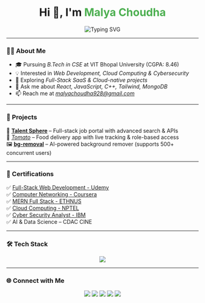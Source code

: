 <h1 align="center">
  Hi 👋, I'm <span style="color:#4CAF50;">Malya Choudha</span>
</h1>

<p align="center">
  <img src="https://readme-typing-svg.demolab.com?font=Fira+Code&weight=600&size=22&pause=1000&color=36BCF7&center=true&vCenter=true&width=600&lines=Frontend+Developer+%7C+React+%7C+JavaScript;Building+Responsive+and+Scalable+Web+Apps;Pixel+Perfect+UI+%26+UX+Design;Full-Stack+SaaS+%26+Cloud-Native+Projects" alt="Typing SVG" />
</p>

---

### 👩‍💻 About Me  
- 🎓 Pursuing *B.Tech in CSE* at VIT Bhopal University (CGPA: 8.46)  
- 💡 Interested in *Web Development, Cloud Computing & Cybersecurity*  
- 🌱 Exploring *Full-Stack SaaS & Cloud-native projects*  
- 💬 Ask me about *React, JavaScript, C++, Tailwind, MongoDB*  
- 📫 Reach me at *malyachoudha928@gmail.com*  

---

### 🚀 Projects  
🌟 **[Talent Sphere](https://github.com/malyagithub/JOB-PORTAL)** – Full-stack job portal with advanced search & APIs  
🍴 *[Tomato](https://food-del-frontend-7r95.onrender.com)* – Food delivery app with live tracking & role-based access  
🖼 **[bg-removal](https://bg-remover-tau.vercel.app/)** – AI-powered background remover (supports 500+ concurrent users)  

---

### 🏅 Certifications  
✅ [Full-Stack Web Development - Udemy](https://www.udemy.com/certificate/UC-a29e9bf0-d147-401b-ba9f-17eac9c45c33/)  
✅ [Computer Networking - Coursera](https://www.coursera.org/account/accomplishments/verify/CTTXCKQ37TDB)  
✅ [MERN Full Stack - ETHNUS](https://drive.google.com/file/d/1Zjw6HepFr9LQZHNGYrs0rBnfHjM-O9dy/view?usp=sharing)  
✅ [Cloud Computing - NPTEL](https://drive.google.com/file/d/1cvmX1nsIvFeE7iMPWENE3OJV-juwTQuB/view?usp=sharing)  
✅ [Cyber Security Analyst - IBM](https://drive.google.com/file/d/16YiJMRhPe5P_1YoULfwx8gO-CUG1jXmt/view?usp=sharing)  
✅ AI & Data Science – CDAC CINE  

---

### 🛠 Tech Stack  

<p align="center">
  <img src="https://skillicons.dev/icons?i=cpp,js,java,html,css,react,nodejs,express,mongodb,mysql,postgres,tailwind,bootstrap,git,postman" />
</p>

---



### 🌐 Connect with Me  
<p align="center">
  <a href="https://linkedin.com/in/malya-choudha-b1a63a251"><img src="https://img.shields.io/badge/LinkedIn-%230077B5.svg?style=for-the-badge&logo=linkedin&logoColor=white"/></a>
  <a href="https://www.codechef.com/users/malyachoudha92"><img src="https://img.shields.io/badge/CodeChef-%23964B00.svg?style=for-the-badge&logo=codechef&logoColor=white"/></a>
  <a href="https://www.hackerrank.com/malyachoudha928"><img src="https://img.shields.io/badge/HackerRank-%232EC866.svg?style=for-the-badge&logo=hackerrank&logoColor=white"/></a>
  <a href="https://www.leetcode.com/malyachoudha"><img src="https://img.shields.io/badge/LeetCode-%23FFA116.svg?style=for-the-badge&logo=leetcode&logoColor=black"/></a>
  <a href="https://auth.geeksforgeeks.org/user/malyachopy7n"><img src="https://img.shields.io/badge/GeeksforGeeks-%230F9D58.svg?style=for-the-badge&logo=geeksforgeeks&logoColor=white"/></a>
</p>
